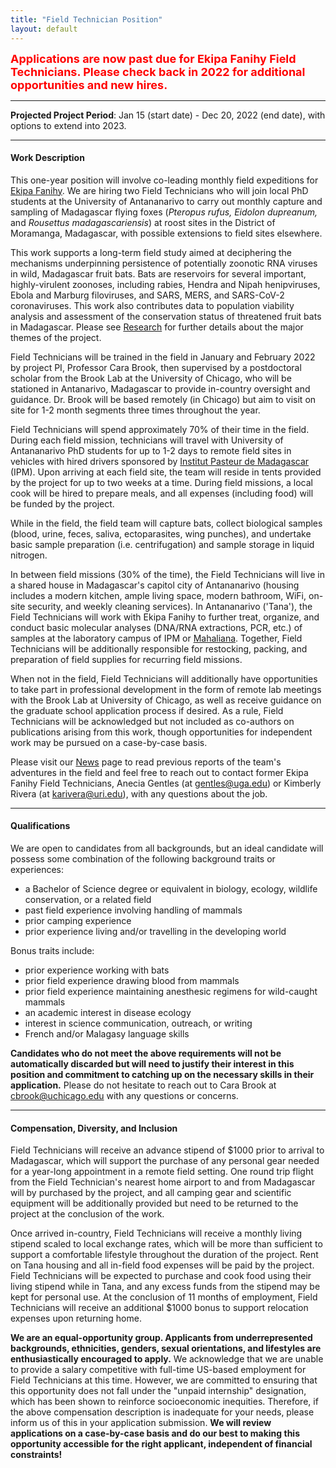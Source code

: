 ```yaml
---
title: "Field Technician Position"
layout: default
---
```


<font size="4">

<p1 style="color:Red;font-weight: bold">Applications are now past due for Ekipa Fanihy Field Technicians. Please check back in 2022 for additional opportunities and new hires. 
</font>

---

**Projected Project Period**: Jan 15 (start date) - Dec 20, 2022 (end date), with options to extend into 2023. 

---

#### **Work Description**


This one-year position will involve co-leading monthly field expeditions for [Ekipa Fanihy](team.html). We are hiring two Field Technicians who will join local PhD students at the University of Antananarivo to carry out monthly capture and sampling of Madagascar flying foxes (*Pteropus rufus,* *Eidolon dupreanum,* and *Rousettus madagascariensis*) at roost sites in the District of Moramanga, Madagascar, with possible extensions to field sites elsewhere. 

This work supports a long-term field study aimed at deciphering the mechanisms underpinning persistence of potentially zoonotic RNA viruses in wild, Madagascar fruit bats. Bats are reservoirs for several important, highly-virulent zoonoses, including rabies, Hendra and Nipah henipviruses, Ebola and Marburg filoviruses, and SARS, MERS, and SARS-CoV-2 coronaviruses. This work also contributes data to population viability analysis and assessment of the conservation status of threatened fruit bats in Madagascar. Please see [Research](/research_interests) for further details about the major themes of the project.

Field Technicians will be trained in the field in January and February 2022 by project PI, Professor Cara Brook, then supervised by a postdoctoral scholar from the Brook Lab at the University of Chicago, who will be stationed in Antanarivo, Madagascar to provide in-country oversight and guidance. Dr. Brook will be based remotely (in Chicago) but aim to visit on site for 1-2 month segments three times throughout the year. 

Field Technicians will spend approximately 70% of their time in the field. During each field mission, technicians will travel with University of Antananarivo PhD students for up to 1-2 days to remote field sites in vehicles with hired drivers sponsored by [Institut Pasteur de Madagascar ](http://www.pasteur.mg/) (IPM). Upon arriving at each field site, the team will reside in tents provided by the project for up to two weeks at a time. During field missions, a local cook will be hired to prepare meals, and all expenses (including food) will be funded by the project.

While in the field, the field team will capture bats, collect biological samples (blood, urine, feces, saliva, ectoparasites, wing punches), and undertake basic sample preparation (i.e. centrifugation) and sample storage in liquid nitrogen. 

In between field missions (30% of the time), the Field Technicians will live in a shared house in Madagascar's capitol city of Antananarivo (housing includes a modern kitchen, ample living space, modern bathroom, WiFi, on-site security, and weekly cleaning services). In Antananarivo ('Tana'), the Field Technicians will work with Ekipa Fanihy to further treat, organize, and conduct basic molecular analyses (DNA/RNA extractions, PCR, etc.) of samples at the laboratory campus of IPM or [Mahaliana](https://www.mahaliana.org/). Together, Field Technicians will be additionally responsible for restocking, packing, and preparation of field supplies for recurring field missions. 

When not in the field, Field Technicians will additionally have opportunities to take part in professional development in the form of remote lab meetings with the Brook Lab at University of Chicago, as well as receive guidance on the graduate school application process if desired. As a rule, Field Technicians will be acknowledged but not included as co-authors on publications arising from this work, though opportunities for independent work may be pursued on a case-by-case basis. 

Please visit our [News](/news) page to read previous reports of the team's adventures in the field and feel free to reach out to contact former Ekipa Fanihy Field Technicians, Anecia Gentles (at [gentles@uga.edu](Gentles@uga.edu)) or Kimberly Rivera (at [karivera@uri.edu](karivera@uri.edu)), with any questions about the job.

---

#### **Qualifications**

We are open to candidates from all backgrounds, but an ideal candidate will possess some combination of the following background traits or experiences:

* a Bachelor of Science degree or equivalent in biology, ecology, wildlife conservation, or a related field
* past field experience involving handling of mammals
* prior camping experience
* prior experience living and/or travelling in the developing world

Bonus traits include:

* prior experience working with bats
* prior field experience drawing blood from mammals
* prior field experience maintaining anesthesic regimens for wild-caught mammals
* an academic interest in disease ecology
* interest in science communication, outreach, or writing
* French and/or Malagasy language skills

**Candidates who do not meet the above requirements will not be automatically discarded but will need to justify their interest in this position and commitment to catching up on the necessary skills in their application.** Please do not hesitate to reach out to Cara Brook at [cbrook@uchicago.edu](cbrook@uchicago.edu) with any questions or concerns.

---

#### **Compensation, Diversity, and Inclusion**

Field Technicians will receive an advance stipend of $1000 prior to arrival to Madagascar, which will support the purchase of any personal gear needed for a year-long appointment in a remote field setting. One round trip flight from the Field Technician's nearest home airport to and from Madagascar will by purchased by the project, and all camping gear and scientific equipment will be additionally provided but need to be returned to the project at the conclusion of the work.

Once arrived in-country, Field Technicians will receive a monthly living stipend scaled to local exchange rates, which will be more than sufficient to support a comfortable lifestyle throughout the duration of the project. Rent on Tana housing and all in-field food expenses will be paid by the project. Field Technicians will be expected to purchase and cook food using their living stipend while in Tana, and any excess funds from the stipend may be kept for personal use. At the conclusion of 11 months of employment, Field Technicians will receive an additional $1000 bonus to support relocation expenses upon returning home.

**We are an equal-opportunity group. Applicants from underrepresented backgrounds, ethnicities, genders, sexual orientations, and lifestyles are enthusiastically encouraged to apply.** We acknowledge that we are unable to provide a salary competitive with full-time US-based employment for Field Technicians at this time. However, we are committed to ensuring that this opportunity does not fall under the "unpaid internship" designation, which has been shown to reinforce socioeconomic inequities. Therefore, if the above compensation description is inadequate for your needs, please inform us of this in your application submission. **We will review applications on a case-by-case basis and do our best to making this opportunity accessible for the right applicant, independent of financial constraints!**

